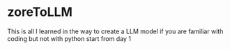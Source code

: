 # zoreToLLM
This is all I learned in the way to create a LLM model if you are familiar with coding but not with python start from day 1 
